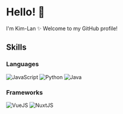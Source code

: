 # Hello! 👋

I'm Kim-Lan ✨ Welcome to my GitHub profile!

## Skills

### Languages
<img src="https://img.shields.io/badge/JavaScript-323330?style=for-the-badge&logo=javascript&logoColor=F7DF1E" alt="JavaScript" /> <img src="https://img.shields.io/badge/Python-FFD43B?style=for-the-badge&logo=python&logoColor=blue" alt="Python" /> <img src="https://img.shields.io/badge/Java-ED8B00?style=for-the-badge&logo=java&logoColor=white" alt="Java" />

### Frameworks
<img src="https://img.shields.io/badge/Vue%20js-35495E?style=for-the-badge&logo=vuedotjs&logoColor=4FC08D" alt="VueJS" /> <img src="https://img.shields.io/badge/nuxt%20js-00C58E?style=for-the-badge&logo=nuxtdotjs&logoColor=white" alt="NuxtJS" />

<!--
**Kim-Lan/Kim-Lan** is a ✨ _special_ ✨ repository because its `README.md` (this file) appears on your GitHub profile.

Here are some ideas to get you started:

- 🔭 I’m currently working on ...
- 🌱 I’m currently learning ...
- 👯 I’m looking to collaborate on ...
- 🤔 I’m looking for help with ...
- 💬 Ask me about ...
- 📫 How to reach me: ...
- 😄 Pronouns: ...
- ⚡ Fun fact: ...
-->
